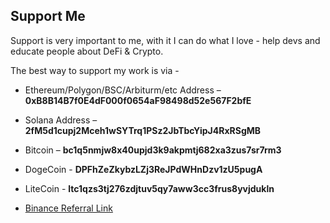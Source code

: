## Support Me

Support is very important to me, with it I can do what I love - help devs and educate people about DeFi & Crypto.

The best way to support my work is via -

- Ethereum/Polygon/BSC/Arbiturm/etc Address – **0xB8B14B7f0E4dF000f0654aF98498d52e567F2bfE**

- Solana Address – **2fM5d1cupj2Mceh1wSYTrq1PSz2JbTbcYipJ4RxRSgMB**

- Bitcoin – **bc1q5nmjw8x40upjd3k9akpmtj682xa3zus7sr7rm3**

- DogeCoin - **DPFhZeZkybzLZj3ReJPdWHnDzv1zU5pugA**

- LiteCoin - **ltc1qzs3tj276zdjtuv5qy7aww3cc3frus8yvjdukln**

- [Binance Referral Link](https://accounts.binance.com/en/register?ref=515918935)
